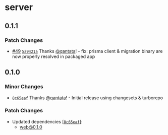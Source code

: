 # server

## 0.1.1

### Patch Changes

- [#49](https://github.com/qantata/aard/pull/49) [`5a9421a`](https://github.com/qantata/aard/commit/5a9421ae6843001ac5057c37fe0ee5572980b992) Thanks [@qantata](https://github.com/qantata)! - fix: prisma client & migration binary are now properly resolved in packaged app

## 0.1.0

### Minor Changes

- [`8c65eaf`](https://github.com/qantata/aard/commit/8c65eaf902a8799b3ef09f76b0671312aab07c32) Thanks [@qantata](https://github.com/qantata)! - Initial release using changesets & turborepo

### Patch Changes

- Updated dependencies [[`8c65eaf`](https://github.com/qantata/aard/commit/8c65eaf902a8799b3ef09f76b0671312aab07c32)]:
  - web@0.1.0
